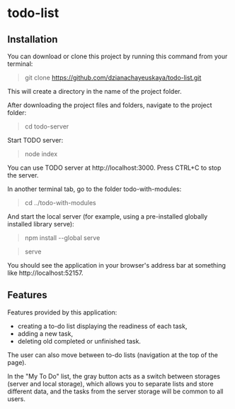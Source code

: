 # todo-list

## Installation

You can download or clone this project by running this command from your terminal:

> git clone https://github.com/dzianachayeuskaya/todo-list.git

This will create a directory in the name of the project folder.

After downloading the project files and folders, navigate to the project folder:

> cd todo-server

Start TODO server:

> node index

You can use TODO server at http://localhost:3000.
Press CTRL+C to stop the server.

In another terminal tab, go to the folder todo-with-modules:

> cd ../todo-with-modules

And start the local server (for example, using a pre-installed globally installed library serve):

> npm install --global serve

> serve

You should see the application in your browser's address bar at something like http://localhost:52157.

## Features

Features provided by this application:

- creating a to-do list displaying the readiness of each task,
- adding a new task,
- deleting old completed or unfinished task.

The user can also move between to-do lists (navigation at the top of the page).

In the "My To Do" list, the gray button acts as a switch between storages (server and local storage), which allows you to separate lists and store different data, and the tasks from the server storage will be common to all users.
